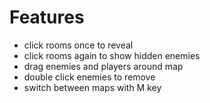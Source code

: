 # Features
- click rooms once to reveal
- click rooms again to show hidden enemies 
- drag enemies and players around map
- double click enemies to remove
- switch between maps with M key